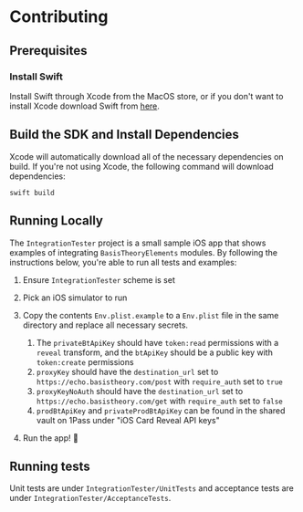 # Contributing

## Prerequisites

### Install Swift

Install Swift through Xcode from the MacOS store, or if you don't want to install Xcode download Swift from [here](https://www.swift.org/download/).

## Build the SDK and Install Dependencies

Xcode will automatically download all of the necessary dependencies on build. If you're not using Xcode, the following command will download dependencies:

```shell
swift build
```

## Running Locally

The `IntegrationTester` project is a small sample iOS app that shows examples of integrating `BasisTheoryElements` modules. By following the instructions below, you're able to run all tests and examples:

1. Ensure `IntegrationTester` scheme is set
2. Pick an iOS simulator to run
3. Copy the contents `Env.plist.example` to a `Env.plist` file in the same directory and replace all necessary secrets.

   1. The `privateBtApiKey` should have `token:read` permissions with a `reveal` transform, and the `btApiKey` should be a public key with `token:create` permissions
   2. `proxyKey` should have the `destination_url` set to `https://echo.basistheory.com/post` with `require_auth` set to `true`
   3. `proxyKeyNoAuth` should have the `destination_url` set to `https://echo.basistheory.com/get` with `require_auth` set to `false`
   4. `prodBtApiKey` and `privateProdBtApiKey` can be found in the shared vault on 1Pass under "iOS Card Reveal API keys"

4. Run the app! 🎉

## Running tests

Unit tests are under `IntegrationTester/UnitTests` and acceptance tests are under `IntegrationTester/AcceptanceTests`.
